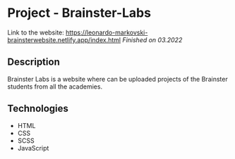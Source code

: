 # Project - Brainster-Labs
Link to the website:
https://leonardo-markovski-brainsterwebsite.netlify.app/index.html
*Finished on 03.2022*
## Description
Brainster Labs is a website where can be uploaded projects of the Brainster students from all the academies.

## Technologies
* HTML
* CSS
* SCSS
* JavaScript

